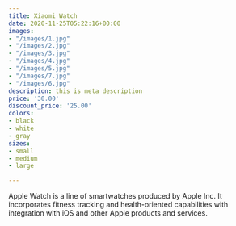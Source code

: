 ```yaml
---
title: Xiaomi Watch
date: 2020-11-25T05:22:16+00:00
images:
- "/images/1.jpg"
- "/images/2.jpg"
- "/images/3.jpg"
- "/images/4.jpg"
- "/images/5.jpg"
- "/images/7.jpg"
- "/images/6.jpg"
description: this is meta description
price: '30.00'
discount_price: '25.00'
colors:
- black
- white
- gray
sizes:
- small
- medium
- large

---
```

Apple Watch is a line of smartwatches produced by Apple Inc. It incorporates fitness tracking and health-oriented capabilities with integration with iOS and other Apple products and services.